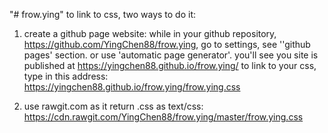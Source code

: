 "# frow.ying" 
to link to css, two ways to do it:
1. create a github page website:
    while in your github repository, https://github.com/YingChen88/frow.ying,
    go to settings, see ''github pages' section. or use 'automatic page generator'.
    you'll see you site is published at https://yingchen88.github.io/frow.ying/
    to link to your css, type in this address:
       https://yingchen88.github.io/frow.ying/frow.ying.css

2. use rawgit.com as it return .css as text/css: 
   https://cdn.rawgit.com/YingChen88/frow.ying/master/frow.ying.css
   <link rel="stylesheet" type="text/css" href="https://cdn.rawgit.com/YingChen88/frow.ying/master/frow.ying.css"> 
